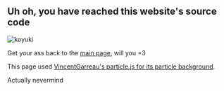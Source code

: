 ## Uh oh, you have reached this website's source code
![koyuki](https://media.nichegamer.com/wp-content/uploads/2023/09/koyuki-blue-archive-l2d-09-05-2023.jpg)

Get your ass back to the [main page](https://megumario.github.io/index.html), will you  =3

This page used  [VincentGarreau's particle.js for its particle background](https://vincentgarreau.com/particles.js/).

Actually nevermind
